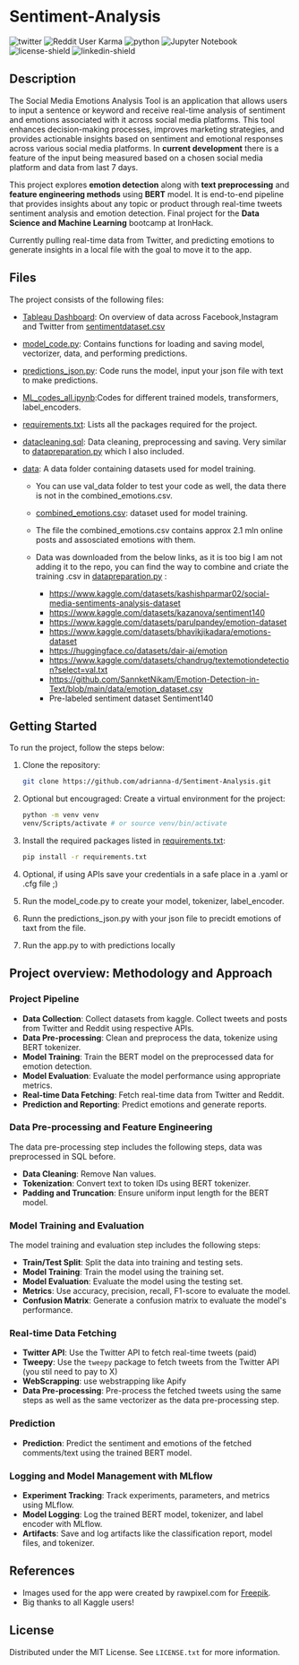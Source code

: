 # Sentiment-Analysis

![twitter](https://img.shields.io/badge/Twitter-1DA1F2?style=for-the-badge&logo=twitter&logoColor=white)
![Reddit User Karma](https://img.shields.io/reddit/user-karma/combined/badge?style=for-the-badge&logo=Reddit&logoColor=%23FF5700)
![python](https://img.shields.io/badge/Python-3776AB?style=for-the-badge&logo=python&logoColor=white)
![Jupyter Notebook](https://img.shields.io/badge/jupyter-%23FA0F00.svg?style=for-the-badge&logo=jupyter&logoColor=white)
![license-shield](https://img.shields.io/github/license/othneildrew/Best-README-Template.svg?style=for-the-badge)
![linkedin-shield](https://img.shields.io/badge/-LinkedIn-black.svg?style=for-the-badge&logo=linkedin&colorB=555)


<!-- DESCRIPTION -->
## Description

The Social Media Emotions Analysis Tool is an application that allows users to input a sentence or keyword and receive real-time analysis of sentiment and emotions associated with it across social media platforms. This tool enhances decision-making processes, improves marketing strategies, and provides actionable insights based on sentiment and emotional responses across various social media platforms. In **current development** there is a feature of the input being measured based on a chosen social media platform and data from last 7 days.

This project explores  **emotion detection** along with **text preprocessing** and **feature engineering methods** using **BERT** model.
It is end-to-end pipeline that provides insights about any topic or product through real-time tweets sentiment analysis and emotion detection.
Final project for the **Data Science and Machine Learning**  bootcamp at IronHack.

Currently pulling real-time data from Twitter, and predicting emotions to generate insights in a local file with the goal to move it to the app.

## Files

The project consists of the following files:

- [Tableau Dashboard](https://public.tableau.com/shared/CTPSRXFT6?:display_count=n&:origin=viz_share_link): On overview of data across Facebook,Instagram and Twitter from [sentimentdataset.csv](data\sentimentdataset.csv)

- [model_code.py](/model_code.py): Contains functions for loading and saving model, vectorizer, data, and performing predictions.

- [predictions_json.py](/predictions_json.py): Code runs the model, input your json file with text to make predictions.
   
- [ML_codes_all.ipynb](/ML_codes_all.ipynb):Codes for different trained models, transformers, label_encoders.
   
- [requirements.txt](/requirements.txt): Lists all the packages required for the project.
- [datacleaning.sql](datacleaning.sql): Data cleaning, preprocessing and saving. Very similar to [datapreparation.py](data_preparation.py) which I also included.

- [data](/data): A data folder containing datasets used for model training.
    * You can use val_data folder to test your code as well, the data there is not in the combined_emotions.csv.
    * [combined_emotions.csv](data/combined_emotions.csv): dataset used for model training.
    * The file the combined_emotions.csv contains approx 2.1 mln online posts and assosciated emotions with them.
    * Data was downloaded from the below links, as it is too big I am not adding it to the repo, you can find the way to combine and criate the training .csv in [datapreparation.py](data_preparation.py) :

        * https://www.kaggle.com/datasets/kashishparmar02/social-media-sentiments-analysis-dataset
        * https://www.kaggle.com/datasets/kazanova/sentiment140
        * https://www.kaggle.com/datasets/parulpandey/emotion-dataset
        * https://www.kaggle.com/datasets/bhavikjikadara/emotions-dataset
        * https://huggingface.co/datasets/dair-ai/emotion
        * https://www.kaggle.com/datasets/chandrug/textemotiondetection?select=val.txt
        * https://github.com/SannketNikam/Emotion-Detection-in-Text/blob/main/data/emotion_dataset.csv
        * Pre-labeled sentiment dataset Sentiment140



## Getting Started

To run the project, follow the steps below:

1. Clone the repository:

    ```bash
    git clone https://github.com/adrianna-d/Sentiment-Analysis.git
    ```

2. Optional but encougraged: Create a virtual environment for the project:
    
    ```bash
    python -m venv venv
    venv/Scripts/activate # or source venv/bin/activate
    ```
3. Install the required packages listed in [requirements.txt](requirements.txt):
    
    ```bash
    pip install -r requirements.txt
    ```
   
4. Optional, if using APIs save your credentials in a safe place in a .yaml or .cfg file ;) 

5. Run the model_code.py to create your model, tokenizer, label_encoder.

6. Runn the predictions_json.py with your json file to precidt emotions of taxt from the file.

6. Run the app.py to with predictions locally

<!-- PROJECT OVERVIEW: METHODOLOGY AND APPROACH -->
## Project overview: Methodology and Approach

### Project Pipeline
- **Data Collection**: Collect datasets from kaggle. Collect tweets and posts from Twitter and Reddit using respective APIs.
- **Data Pre-processing**: Clean and preprocess the data, tokenize using BERT tokenizer.
- **Model Training**: Train the BERT model on the preprocessed data for emotion detection.
- **Model Evaluation**: Evaluate the model performance using appropriate metrics.
- **Real-time Data Fetching**: Fetch real-time data from Twitter and Reddit.
- **Prediction and Reporting**: Predict emotions and generate reports.

### Data Pre-processing and Feature Engineering

The data pre-processing step includes the following steps, data was preprocessed in SQL before.
- **Data Cleaning**: Remove Nan values.
- **Tokenization**: Convert text to token IDs using BERT tokenizer.
- **Padding and Truncation**: Ensure uniform input length for the BERT model.

### Model Training and Evaluation

The model training and evaluation step includes the following steps:
- **Train/Test Split**: Split the data into training and testing sets.
- **Model Training**: Train the model using the training set.
- **Model Evaluation**: Evaluate the model using the testing set.
- **Metrics**: Use accuracy, precision, recall, F1-score to evaluate the model.
- **Confusion Matrix**: Generate a confusion matrix to evaluate the model's performance.

### Real-time Data Fetching

- **Twitter API**: Use the Twitter API to fetch real-time tweets (paid)
- **Tweepy**: Use the `tweepy` package to fetch tweets from the Twitter API (you stil need to pay to X)
- **WebScrapping**: use webstrapping like Apify
- **Data Pre-processing**: Pre-process the fetched tweets using the same steps as well as the same vectorizer as the data pre-processing step.

### Prediction

- **Prediction**: Predict the sentiment and emotions of the fetched comments/text using the trained BERT model.
  
### Logging and Model Management with MLflow
- **Experiment Tracking**: Track experiments, parameters, and metrics using MLflow.
- **Model Logging**: Log the trained BERT model, tokenizer, and label encoder with MLflow.
- **Artifacts**: Save and log artifacts like the classification report, model files, and tokenizer.

## References

- Images used for the app were created by rawpixel.com for [Freepik](https://www.freepik.com/author/rawpixel-com).
- Big thanks to all Kaggle users!

<!-- LICENSE -->
## License

Distributed under the MIT License. See `LICENSE.txt` for more information.
